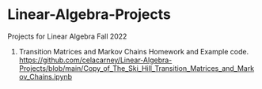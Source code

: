 # Linear-Algebra-Projects
Projects for Linear Algebra Fall 2022
1. Transition Matrices and Markov Chains Homework and Example code.
https://github.com/celacarney/Linear-Algebra-Projects/blob/main/Copy_of_The_Ski_Hill_Transition_Matrices_and_Markov_Chains.ipynb
